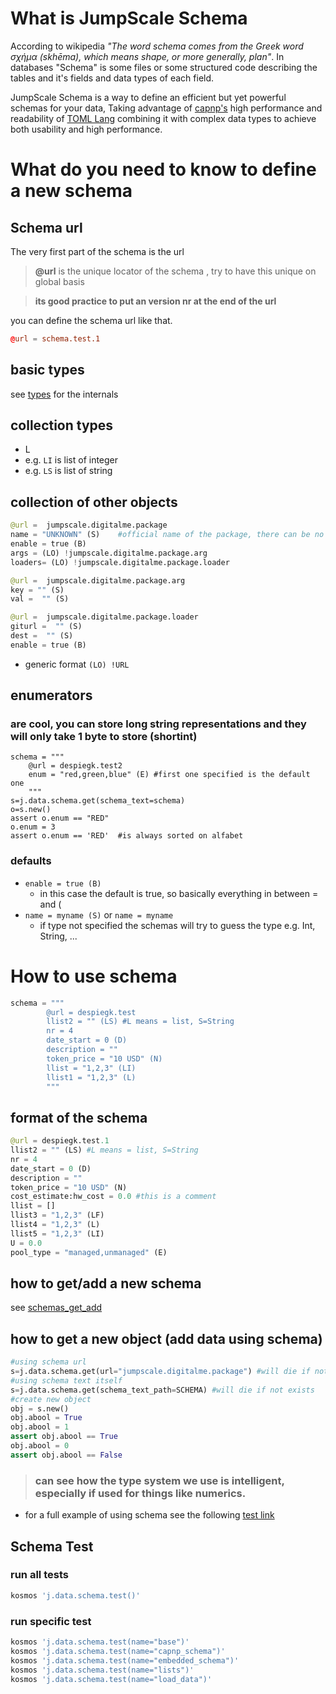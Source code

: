 # What is JumpScale Schema

According to wikipedia *"The word schema comes from the Greek word σχήμα (skhēma), which means shape, or more generally,
 plan"*.
In databases "Schema" is some files or some structured code describing the tables and it's fields and data types of each
 field.

JumpScale Schema is a way to define an efficient but yet powerful schemas for your data, Taking advantage of
[capnp's]('https://capnproto.org/language.html') high performance and readability of
[TOML Lang]("https://github.com/toml-lang/toml") combining it with complex data types to achieve both
usability and high performance.

# What do you need to know to define a new schema

## Schema url

The very first part of the schema is the url

> **@url** is the unique locator of the schema , try to have this unique on global basis

> **its good practice to put an version nr at the end of the url**

you can define the schema url like that.
```toml
@url = schema.test.1
```

## basic types

see [types](../types/readme.md) for the internals

## collection types

- L
- e.g. ```LI``` is list of integer
- e.g. ```LS``` is list of string

## collection of other objects

```python
@url =  jumpscale.digitalme.package
name = "UNKNOWN" (S)    #official name of the package, there can be no overlap (can be dot notation)
enable = true (B)
args = (LO) !jumpscale.digitalme.package.arg
loaders= (LO) !jumpscale.digitalme.package.loader

@url =  jumpscale.digitalme.package.arg
key = "" (S)
val =  "" (S)

@url =  jumpscale.digitalme.package.loader
giturl =  "" (S)
dest =  "" (S)
enable = true (B)
```

- generic format ```(LO) !URL```

## enumerators

### are cool, you can store long string representations and they will only take 1 byte to store (shortint)

```
schema = """
    @url = despiegk.test2
    enum = "red,green,blue" (E) #first one specified is the default one
    """
s=j.data.schema.get(schema_text=schema)
o=s.new()
assert o.enum == "RED"
o.enum = 3
assert o.enum == 'RED'  #is always sorted on alfabet

```

### defaults

- ```enable = true (B)```
    - in this case the default is true, so basically everything in between = and (
- ```name = myname (S)``` or ```name = myname```
    - if type not specified the schemas will try to guess the type e.g. Int, String, ...


# How to use schema

```python
schema = """
        @url = despiegk.test
        llist2 = "" (LS) #L means = list, S=String
        nr = 4
        date_start = 0 (D)
        description = ""
        token_price = "10 USD" (N)
        llist = "1,2,3" (LI)
        llist1 = "1,2,3" (L)
        """
```

## format of the schema

```python
@url = despiegk.test.1
llist2 = "" (LS) #L means = list, S=String
nr = 4
date_start = 0 (D)
description = ""
token_price = "10 USD" (N)
cost_estimate:hw_cost = 0.0 #this is a comment
llist = []
llist3 = "1,2,3" (LF)
llist4 = "1,2,3" (L)
llist5 = "1,2,3" (LI)
U = 0.0
pool_type = "managed,unmanaged" (E)
```

## how to get/add a new schema

see [schemas_get_add](schemas_get_add.md)

## how to get a new object (add data using schema)

```python
#using schema url
s=j.data.schema.get(url="jumpscale.digitalme.package") #will die if not exists
#using schema text itself
s=j.data.schema.get(schema_text_path=SCHEMA) #will die if not exists
#create new object
obj = s.new()
obj.abool = True
obj.abool = 1
assert obj.abool == True
obj.abool = 0
assert obj.abool == False
```

> ### can see how the type system we use is intelligent, especially if used for things like numerics.


- for a full example of using schema see the following [test link](../../JumpscaleCore/data/schema/tests)

## Schema Test

### run all tests

```python
kosmos 'j.data.schema.test()'
```

### run specific test

```python
kosmos 'j.data.schema.test(name="base")'
kosmos 'j.data.schema.test(name="capnp_schema")'
kosmos 'j.data.schema.test(name="embedded_schema")'
kosmos 'j.data.schema.test(name="lists")'
kosmos 'j.data.schema.test(name="load_data")'
```
